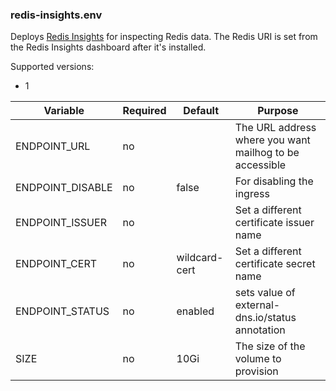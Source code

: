 
### redis-insights.env

Deploys [Redis Insights](https://docs.redislabs.com/latest/ri/) for inspecting Redis data. The Redis URI is set from the Redis Insights dashboard after it's installed.

Supported versions:
- 1

| Variable              | Required | Default         | Purpose  |
| --------------------- | -------- | --------------- | -------- |
| ENDPOINT_URL          | no       |                 | The URL address where you want mailhog to be accessible |
| ENDPOINT_DISABLE      | no       | false           | For disabling the ingress |
| ENDPOINT_ISSUER       | no       |                 | Set a different certificate issuer name |
| ENDPOINT_CERT         | no       | wildcard-cert   | Set a different certificate secret name |
| ENDPOINT_STATUS       | no       | enabled         | sets value of external-dns.io/status annotation |
| SIZE                  | no       | 10Gi            | The size of the volume to provision |
